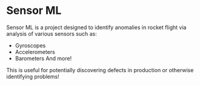 # Sensor ML

Sensor ML is a project designed to identify anomalies in rocket flight via analysis of various sensors such as:
- Gyroscopes
- Accelerometers
- Barometers
And more!

This is useful for potentially discovering defects in production or otherwise identifying problems!